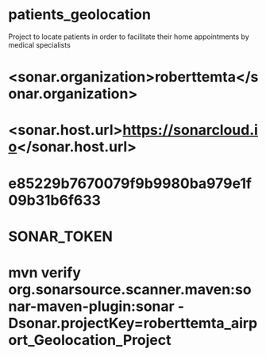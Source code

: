 # patients_geolocation
Project to locate patients in order to facilitate their home appointments by medical specialists


# <properties>
 #  <sonar.organization>roberttemta</sonar.organization>
  # <sonar.host.url>https://sonarcloud.io</sonar.host.url>
# </properties>

# e85229b7670079f9b9980ba979e1f09b31b6f633

# SONAR_TOKEN

# mvn verify org.sonarsource.scanner.maven:sonar-maven-plugin:sonar -Dsonar.projectKey=roberttemta_airport_Geolocation_Project